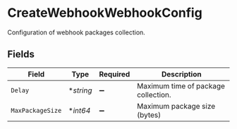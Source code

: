 # CreateWebhookWebhookConfig

Configuration of webhook packages collection.


## Fields

| Field                               | Type                                | Required                            | Description                         |
| ----------------------------------- | ----------------------------------- | ----------------------------------- | ----------------------------------- |
| `Delay`                             | **string*                           | :heavy_minus_sign:                  | Maximum time of package collection. |
| `MaxPackageSize`                    | **int64*                            | :heavy_minus_sign:                  | Maximum package size (bytes)        |
